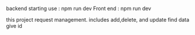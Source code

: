 
backend starting use : npm run dev
Front end : npm run dev

this project request management. includes add,delete, and update find data give id
